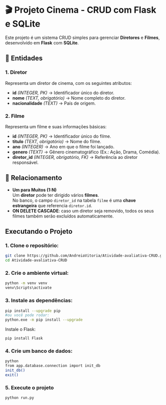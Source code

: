 # 🎬 Projeto Cinema - CRUD com Flask e SQLite

Este projeto é um sistema CRUD simples para gerenciar **Diretores** e **Filmes**, desenvolvido em **Flask** com **SQLite**.

## 📌 Entidades

### 1. Diretor
Representa um diretor de cinema, com os seguintes atributos:
- **id** *(INTEGER, PK)* → Identificador único do diretor.
- **nome** *(TEXT, obrigatório)* → Nome completo do diretor.
- **nacionalidade** *(TEXT)* → País de origem.

### 2. Filme
Representa um filme e suas informações básicas:
- **id** *(INTEGER, PK)* → Identificador único do filme.
- **titulo** *(TEXT, obrigatório)* → Nome do filme.
- **ano** *(INTEGER)* → Ano em que o filme foi lançado.
- **genero** *(TEXT)* → Gênero cinematográfico (Ex.: Ação, Drama, Comédia).
- **diretor_id** *(INTEGER, obrigatório, FK)* → Referência ao diretor responsável.

## 🔗 Relacionamento
- **Um para Muitos (1:N)**  
  Um **diretor** pode ter dirigido vários **filmes**.  
  No banco, o campo `diretor_id` na tabela `filme` é uma **chave estrangeira** que referencia `diretor.id`.
- **ON DELETE CASCADE**: caso um diretor seja removido, todos os seus filmes também serão excluídos automaticamente.

## Executando o Projeto
### 1. Clone o repositório:

```bash
git clone https://github.com/AndreiaVitoria/Atividade-avaliativa-CRUD.git
cd Atividade-avaliativa-CRUD
```

### 2. Crie o ambiente virtual:

```bash
python -m venv venv
venv\Scripts\activate
```

### 3. Instale as dependências:
```bash
pip install --upgrade pip
#ou você pode rodar:
python.exe -m pip install --upgrade
```

Instale o Flask:
```bash
pip install Flask
```

### 4. Crie  um banco de dados:
```bash
python
from app.database.connection import init_db
init_db()
exit()
```

### 5. Execute o projeto
```bash
python run.py
```

